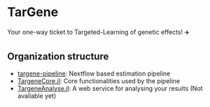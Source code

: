 # TarGene

Your one-way ticket to Targeted-Learning of genetic effects! ✈️

## Organization structure

- [targene-pipeline](https://github.com/TARGENE/targene-pipeline): Nextflow based estimation pipeline
- [TargeneCore.jl](https://github.com/TARGENE/TargeneCore.jl): Core functionalities used by the pipeline
- [TargeneAnalyse.jl](https://github.com/TARGENE/TargeneAnalyse.jl): A web service for analysing your results (Not available yet)
